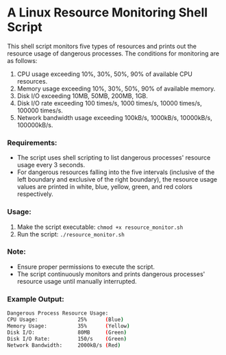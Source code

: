 # A Linux Resource Monitoring Shell Script

This shell script monitors five types of resources and prints out the resource usage of dangerous processes. The conditions for monitoring are as follows:

1. CPU usage exceeding 10%, 30%, 50%, 90% of available CPU resources.
2. Memory usage exceeding 10%, 30%, 50%, 90% of available memory.
3. Disk I/O exceeding 10MB, 50MB, 200MB, 1GB.
4. Disk I/O rate exceeding 100 times/s, 1000 times/s, 10000 times/s, 100000 times/s.
5. Network bandwidth usage exceeding 100kB/s, 1000kB/s, 10000kB/s, 100000kB/s.

### Requirements:
- The script uses shell scripting to list dangerous processes' resource usage every 3 seconds.
- For dangerous resources falling into the five intervals (inclusive of the left boundary and exclusive of the right boundary), the resource usage values are printed in white, blue, yellow, green, and red colors respectively.

### Usage:
1. Make the script executable: `chmod +x resource_monitor.sh`
2. Run the script: `./resource_monitor.sh`

### Note:
- Ensure proper permissions to execute the script.
- The script continuously monitors and prints dangerous processes' resource usage until manually interrupted.

### Example Output:
```bash
Dangerous Process Resource Usage:
CPU Usage:             25%      (Blue)
Memory Usage:          35%      (Yellow)
Disk I/O:              80MB     (Green)
Disk I/O Rate:         150/s    (Green)
Network Bandwidth:     2000kB/s (Red)
